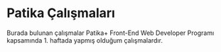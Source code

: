# Patika Çalışmaları
Burada bulunan çalışmalar Patika+ Front-End Web Developer Programı kapsamında 1. haftada yapmış olduğum çalışmalardır.
